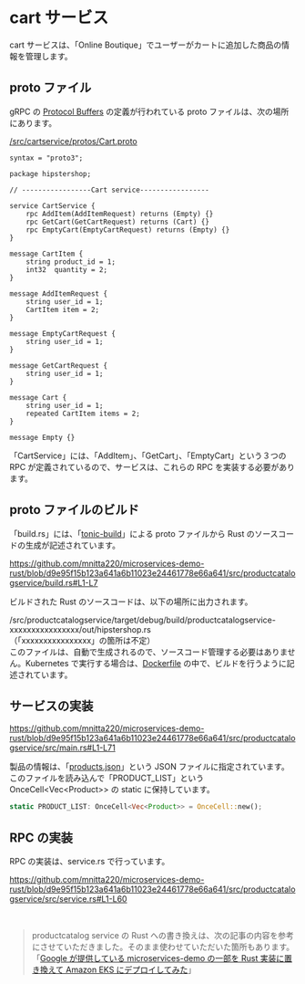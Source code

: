 # cart サービス

cart サービスは、「Online Boutique」でユーザーがカートに追加した商品の情報を管理します。

## proto ファイル

gRPC の [Protocol Buffers](https://protobuf.dev/) の定義が行われている proto ファイルは、次の場所にあります。

[/src/cartservice/protos/Cart.proto](/src/cartservice/protos/Cart.proto)

```
syntax = "proto3";

package hipstershop;

// -----------------Cart service-----------------

service CartService {
    rpc AddItem(AddItemRequest) returns (Empty) {}
    rpc GetCart(GetCartRequest) returns (Cart) {}
    rpc EmptyCart(EmptyCartRequest) returns (Empty) {}
}

message CartItem {
    string product_id = 1;
    int32  quantity = 2;
}

message AddItemRequest {
    string user_id = 1;
    CartItem item = 2;
}

message EmptyCartRequest {
    string user_id = 1;
}

message GetCartRequest {
    string user_id = 1;
}

message Cart {
    string user_id = 1;
    repeated CartItem items = 2;
}

message Empty {}
```

「CartService」には、「AddItem」、「GetCart」、「EmptyCart」という３つの RPC が定義されているので、サービスは、これらの RPC を実装する必要があります。

## proto ファイルのビルド

「build.rs」には、「[tonic-build](https://github.com/hyperium/tonic/tree/master/tonic-build)」による proto ファイルから Rust のソースコードの生成が記述されています。

https://github.com/mnitta220/microservices-demo-rust/blob/d9e95f15b123a641a6b11023e24461778e66a641/src/productcatalogservice/build.rs#L1-L7

ビルドされた Rust のソースコードは、以下の場所に出力されます。

/src/productcatalogservice/target/debug/build/productcatalogservice-xxxxxxxxxxxxxxxx/out/hipstershop.rs  
（「xxxxxxxxxxxxxxxx」の箇所は不定）  
このファイルは、自動で生成されるので、ソースコード管理する必要はありません。Kubernetes で実行する場合は、[Dockerfile](/src/productcatalogservice/Dockerfile) の中で、ビルドを行うように記述されています。

## サービスの実装

https://github.com/mnitta220/microservices-demo-rust/blob/d9e95f15b123a641a6b11023e24461778e66a641/src/productcatalogservice/src/main.rs#L1-L71

製品の情報は、「[products.json](/src/productcatalogservice/products.json)」という JSON ファイルに指定されています。このファイルを読み込んで「PRODUCT_LIST」という OnceCell&lt;Vec&lt;Product&gt;&gt; の static に保持しています。

```rust
static PRODUCT_LIST: OnceCell<Vec<Product>> = OnceCell::new();
```

## RPC の実装

RPC の実装は、service.rs で行っています。

https://github.com/mnitta220/microservices-demo-rust/blob/d9e95f15b123a641a6b11023e24461778e66a641/src/productcatalogservice/src/service.rs#L1-L60

<br>

> productcatalog service の Rust への書き換えは、次の記事の内容を参考にさせていただきました。そのまま使わせていただいた箇所もあります。<br>「[Google が提供している microservices-demo の一部を Rust 実装に置き換えて Amazon EKS にデプロイしてみた](https://tech.dentsusoken.com/entry/2023/12/22/Google%E3%81%8C%E6%8F%90%E4%BE%9B%E3%81%97%E3%81%A6%E3%81%84%E3%82%8Bmicroservices-demo%E3%81%AE%E4%B8%80%E9%83%A8%E3%82%92Rust%E5%AE%9F%E8%A3%85%E3%81%AB%E7%BD%AE%E3%81%8D%E6%8F%9B%E3%81%88%E3%81%A6Amazon_EK)」
